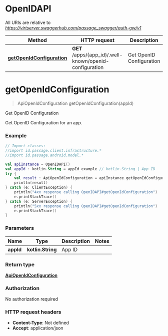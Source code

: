 # OpenIDAPI

All URIs are relative to *https://virtserver.swaggerhub.com/passage_swagger/auth-gw/v1*

Method | HTTP request | Description
------------- | ------------- | -------------
[**getOpenIdConfiguration**](OpenIDAPI.md#getOpenIdConfiguration) | **GET** /apps/{app_id}/.well-known/openid-configuration | Get OpenID Configuration


<a name="getOpenIdConfiguration"></a>
# **getOpenIdConfiguration**
> ApiOpenIdConfiguration getOpenIdConfiguration(appId)

Get OpenID Configuration

Get OpenID Configuration for an app.

### Example
```kotlin
// Import classes:
//import id.passage.client.infrastructure.*
//import id.passage.android.model.*

val apiInstance = OpenIDAPI()
val appId : kotlin.String = appId_example // kotlin.String | App ID
try {
    val result : ApiOpenIdConfiguration = apiInstance.getOpenIdConfiguration(appId)
    println(result)
} catch (e: ClientException) {
    println("4xx response calling OpenIDAPI#getOpenIdConfiguration")
    e.printStackTrace()
} catch (e: ServerException) {
    println("5xx response calling OpenIDAPI#getOpenIdConfiguration")
    e.printStackTrace()
}
```

### Parameters

Name | Type | Description  | Notes
------------- | ------------- | ------------- | -------------
 **appId** | **kotlin.String**| App ID |

### Return type

[**ApiOpenIdConfiguration**](ApiOpenIdConfiguration.md)

### Authorization

No authorization required

### HTTP request headers

 - **Content-Type**: Not defined
 - **Accept**: application/json

